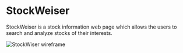# StockWeiser

StockWeiser is a stock information web page which allows the users to search and analyze stocks of their interests. 






![StockWiser wireframe](./assets/images/<wireframe>.png)